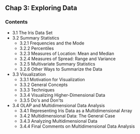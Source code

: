 ## Chap 3: Exploring Data

### Contents
- 3.1 The Iris Data Set
- 3.2 Summary Statistics
  - 3.2.1 Frequencies and the Mode
  - 3.2.2 Percentiles
  - 3.2.3 Measures of Location: Mean and Median
  - 3.2.4 Measures of Spread: Range and Variance
  - 3.2.5 Multivariate Summary Statistics
  - 3.2.6 Other Ways to Summarize the Data
- 3.3 Visualization
  - 3.3.1 Motivation for Visualization
  - 3.3.2 General Concepts
  - 3.3.3 Techniques
  - 3.3.4 Visualizing Higher-Dimensional Data
  - 3.3.5 Do's and Don'ts
- 3.4 OLAP and Multidimensional Data Analysis
  - 3.4.1 Representing Iris Data as a Multidimensional Array
  - 3.4.2 Multidimensional Data: The General Case
  - 3.4.3 Analyzing Multidimensional Data
  - 3.4.4 Final Comments on Multidimensional Data Analysis
